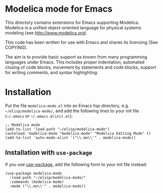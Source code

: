 # Modelica mode for Emacs

This directory contains extensions for Emacs supporting Modelica.  Modelica is
a unified object-oriented language for physical systems modeling (see
http://www.modelica.org).

This code has been written for use with Emacs and shares its licensing (See
COPYING).

The aim is to provide basic support as known from many programming languages
under Emacs. This includes proper indentation, automated closing of code
blocks, movement by statements and code blocks, support for writing comments,
and syntax highlighting.

# Installation

Put the file `modelica-mode.el` into an Emacs lisp directory,
e.g. `~/elisp/modelica-mode/`, and add the following lines to your init file
(`~/.emacs` or `~/.emacs.d/init.el`):

```elisp
;; Modelica mode
(add-to-list 'load-path "~/elisp/modelica-mode")
(autoload 'modelica-mode "modelica-mode" "Modelica Editing Mode" t)
(add-to-list 'auto-mode-alist '("\\.mo\\'" . modelica-mode))
```

## Installation with `use-package`

If you use [use-package](https://elpa.gnu.org/packages/use-package.html), add
the following form to your init file instead:

```elisp
(use-package modelica-mode
  :load-path "~/elisp/modelica-mode/"
  :commands (modelica-mode)
  :mode ("\\.mo\\'" . modelica-mode))
```

